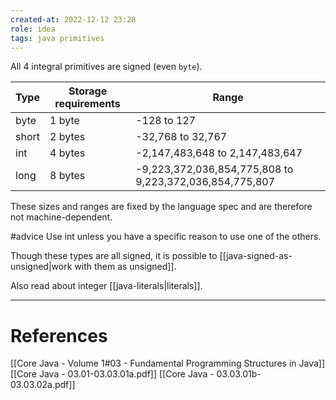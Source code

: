 ```yaml
---
created-at: 2022-12-12 23:28
role: idea
tags: java primitives
---
```


All 4 integral primitives are signed (even `byte`).

| Type  | Storage requirements | Range                                                   |
| ----- | -------------------- | ------------------------------------------------------- |
| byte  | 1 byte               | -128 to 127                                             |
| short | 2 bytes              | -32,768 to 32,767                                       |
| int   | 4 bytes              | -2,147,483,648 to 2,147,483,647                         |
| long  | 8 bytes              | -9,223,372,036,854,775,808 to 9,223,372,036,854,775,807 |

These sizes and ranges are fixed by the language spec and are therefore not machine-dependent.

#advice Use int unless you have a specific reason to use one of the others.

Though these types are all signed, it is possible to [[java-signed-as-unsigned|work with them as unsigned]].

Also read about integer [[java-literals|literals]].

---
# References

[[Core Java - Volume 1#03 - Fundamental Programming Structures in Java]]
[[Core Java - 03.01-03.03.01a.pdf]]
[[Core Java - 03.03.01b-03.03.02a.pdf]]